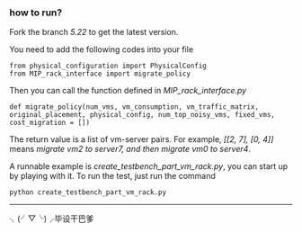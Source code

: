### how to run? ###

Fork the branch *5.22* to get the latest version.

You need to add the following codes into your file

    from physical_configuration import PhysicalConfig
    from MIP_rack_interface import migrate_policy

Then you can call the function defined in *MIP_rack_interface.py*
    
    def migrate_policy(num_vms, vm_consumption, vm_traffic_matrix, original_placement, physical_config, num_top_noisy_vms, fixed_vms, cost_migration = [])


The return value is a list of vm-server pairs. For example, *[[2, 7], [0, 4]]* means *migrate vm2 to server7, and then migrate vm0 to server4*.

A runnable example is *create_testbench_part_vm_rack.py*, you can start up by playing with it. To run the test, just run the command

    python create_testbench_part_vm_rack.py

*****

╮(╯▽╰)╭毕设干巴爹


